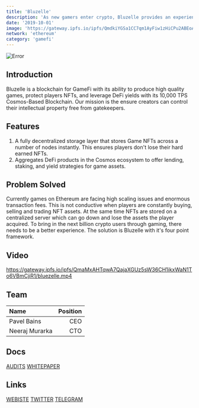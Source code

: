 ```yaml
---
title: 'Bluzelle'
description: 'As new gamers enter crypto, Bluzelle provides an experience that meets their needs for quality games, storage and finance'
date: '2019-10-01'
image: 'https://gateway.ipfs.io/ipfs/QmdkiYGSa1CC7qm1AyFiw1zHiCPu2ABEoAfxkJzzmccUvw'
network: 'ethereum'
category: 'gamefi'
---
```

![Error](https://gateway.ipfs.io/ipfs/QmRXd4CHUMjn3ecB6XwWm6Pqs5iE1kQ446uYeH3W2VihNf)

## Introduction
Bluzelle is a blockchain for GameFi with its ability to produce high quality games, protect players NFTs, and leverage DeFi yields with its 10,000 TPS Cosmos-Based Blockchain.
Our mission is the ensure creators can control their intellectual property free from gatekeepers.



## Features
1. A fully decentralized storage layer that stores Game NFTs across a number of nodes instantly. This ensures players don't lose their hard earned NFTs.
2. Aggregates DeFi products in the Cosmos ecosystem to offer lending, staking, and yield strategies for game assets.



## Problem Solved
Currently games on Ethereum are facing high scaling issues and enormous transaction fees. This is not conductive when players are constantly buying, selling and trading NFT assets. At the same time NFTs are stored on a centralized server which can go down and lose the assets the player acquired. To bring in the next billion crypto users through gaming, there needs to be a better experience.
The solution is Bluzelle with it's four point framework.

## Video
https://gateway.ipfs.io/ipfs/QmaMxAHTqwA7QajaXGUz5sW36CH1ikxWaN1To6VBmCjiR1/bluezelle.mp4




## Team

| Name  |  Position |
|:---|---:|
| Pavel Bains | CEO |
| Neeraj Murarka | CTO |



## Docs

[AUDITS](https://gateway.ipfs.io/ipfs/QmRSkudo8YLnSobseRrmP5K7yJ3C5AidsgJksMrz2FP4wA)
[WHITEPAPER](https://gateway.ipfs.io/ipfs/QmUsYpYtZxdNRPpqVsyJcYLmu2uz7gfq3186b4tkKtCagw)



## Links

[WEBISTE](https://bluzelle.com)
[TWITTER](https://twitter.com/bluzellehq)
[TELEGRAM](https://t.me/bluzelle)